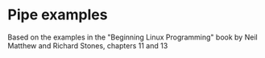 # Pipe examples

Based on the examples in the "Beginning Linux Programming" book by Neil Matthew
and Richard Stones, chapters 11 and 13
